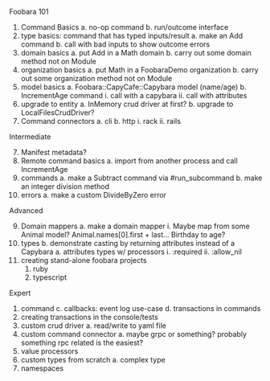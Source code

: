 Foobara 101

1. Command Basics
  a. no-op command
  b. run/outcome interface
2. type basics: command that has typed inputs/result
  a. make an Add command
  b. call with bad inputs to show outcome errors
3. domain basics
  a. put Add in a Math domain
  b. carry out some domain method not on Module
4. organization basics
  a. put Math in a FoobaraDemo organization
  b. carry out some organization method not on Module
5. model basics
  a. Foobara::CapyCafe::Capybara model (name/age)
  b. IncrementAge command
    i. call with a capybara
    ii. call with attributes
6. upgrade to entity
  a. InMemory crud driver at first?
  b. upgrade to LocalFilesCrudDriver?
7. Command connectors
  a. cli
  b. http
    i. rack
    ii. rails


Intermediate

7. Manifest metadata?
8. Remote command basics
   a. import from another process and call IncrementAge
1. commands
  a. make a Subtract command via #run_subcommand
  b. make an integer division method
2. errors
  a. make a custom DivideByZero error

Advanced

9. Domain mappers
   a. make a domain mapper
   i. Maybe map from some Animal model?
   Animal.names[0].first + last...
   Birthday to age?
10. types
  b. demonstrate casting by returning attributes instead of a Capybara
  a. attributes types w/ processors
    i. :required
    ii. :allow_nil
0. creating stand-alone foobara projects
   1. ruby
   2. typescript

Expert

1. command
   c. callbacks: event log use-case
   d. transactions in commands
4. creating transactions in the console/tests
1. custom crud driver
  a. read/write to yaml file
2. custom command connector
  a. maybe grpc or something? probably something rpc related is the easiest?
5. value processors
3. custom types from scratch
  a. complex type
4. namespaces
